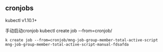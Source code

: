 ## cronjobs

kubectl v1.10.1+

手动启动cronjob
kubectl create job --from=cronjob/<cronjob-name> <job-name>

```
k create job --from=cronjob/mng-job-group-member-total-active-script mng-job-group-member-total-active-script-manual-fdsafda
```
